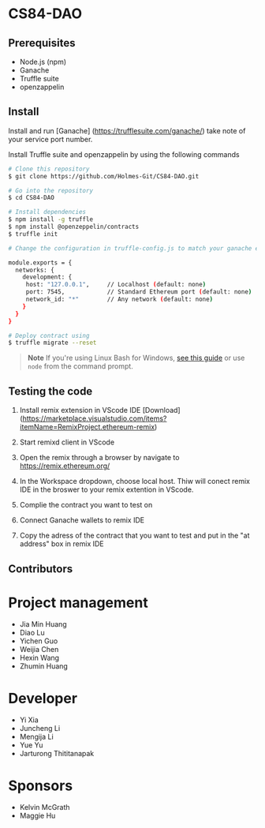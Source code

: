 # CS84-DAO

## Prerequisites

- Node.js (npm)
- Ganache
- Truffle suite
- openzappelin

## Install

Install and run [Ganache] (https://trufflesuite.com/ganache/) take note of your service port number.

Install Truffle suite and openzappelin by using the following commands

```bash
# Clone this repository
$ git clone https://github.com/Holmes-Git/CS84-DAO.git

# Go into the repository
$ cd CS84-DAO

# Install dependencies
$ npm install -g truffle
$ npm install @openzeppelin/contracts
$ truffle init

# Change the configuration in truffle-config.js to match your ganache environment

module.exports = {
  networks: {
    development: {
     host: "127.0.0.1",     // Localhost (default: none)
     port: 7545,            // Standard Ethereum port (default: none)
     network_id: "*"        // Any network (default: none)
    }
  }
}

# Deploy contract using
$ truffle migrate --reset
```

> **Note**
> If you're using Linux Bash for Windows, [see this guide](https://www.howtogeek.com/261575/how-to-run-graphical-linux-desktop-applications-from-windows-10s-bash-shell/) or use `node` from the command prompt.

## Testing the code

1. Install remix extension in VScode IDE [Download] (https://marketplace.visualstudio.com/items?itemName=RemixProject.ethereum-remix)

2. Start remixd client in VScode

3. Open the remix through a browser by navigate to https://remix.ethereum.org/

4. In the Workspace dropdown, choose local host. Thiw will conect remix IDE in the broswer to your remix extention in VScode.

5. Complie the contract you want to test on

6. Connect Ganache wallets to remix IDE

7. Copy the adress of the contract that you want to test and put in the "at address" box in remix IDE

## Contributors

# Project management

- Jia Min Huang
- Diao Lu
- Yichen Guo
- Weijia Chen
- Hexin Wang
- Zhumin Huang

# Developer

- Yi Xia
- Juncheng Li
- Mengija Li
- Yue Yu
- Jarturong Thititanapak

# Sponsors

- Kelvin McGrath
- Maggie Hu
